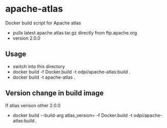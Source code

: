 <!-- SPDX-License-Identifier: CC-BY-4.0 -->
<!-- Copyright Contributors to the Egeria project. -->

# apache-atlas

Docker build script for Apache atlas

 - pulls latest apache atlas tar.gz directly from ftp.apache.org
 - version 2.0.0

## Usage

 - switch into this directory
 - docker build -f Docker.build -t odpi/apache-atlas:build .
 - docker build -t apache-atlas .

## Version change in build image

If atlas verison other 2.0.0
- docker build --build-arg atlas_version=<version> -f Docker.build -t odpi/apache-atlas:build .


